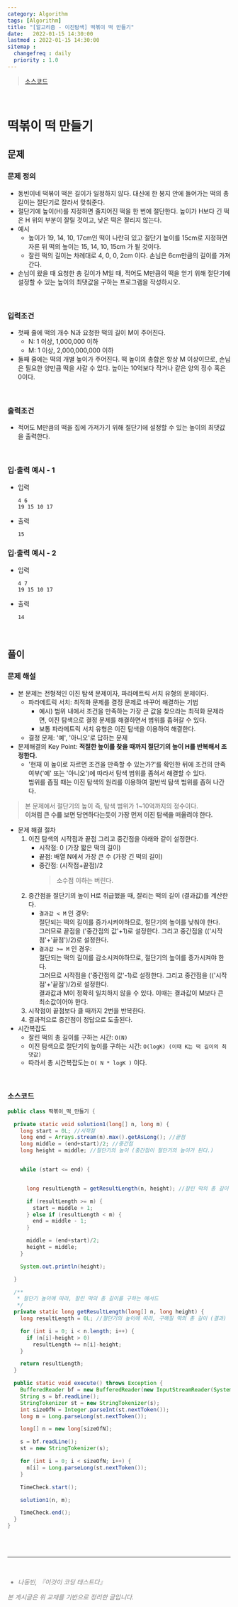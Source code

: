 ```yaml
---
category: Algorithm
tags: [Algorithm]
title: "[알고리즘 - 이진탐색] 떡볶이 떡 만들기"
date:   2022-01-15 14:30:00 
lastmod : 2022-01-15 14:30:00
sitemap :
  changefreq : daily
  priority : 1.0
---
```


> [소스코드](https://github.com/TaegyunWoo/algorithm-study/blob/main/src/main/java/binarysearch/떡볶이_떡_만들기.java)

<br/>

# 떡볶이 떡 만들기
## 문제
### 문제 정의

- 동빈이네 떡볶이 떡은 길이가 일정하지 않다. 대신에 한 봉지 안에 들어가는 떡의 총 길이는 절단기로 잘라서 맞춰준다.
- 절단기에 높이(H)를 지정하면 줄지어진 떡을 한 번에 절단한다. 높이가 H보다 긴 떡은 H 위의 부분이 잘릴 것이고, 낮은 떡은 잘리지 않는다.
- 예시
    - 높이가 19, 14, 10, 17cm인 떡이 나란히 있고 절단기 높이를 15cm로 지정하면 자른 뒤 떡의 높이는 15, 14, 10, 15cm 가 될 것이다.
    - 잘린 떡의 길이는 차례대로 4, 0, 0, 2cm 이다. 손님은 6cm만큼의 길이를 가져간다.
- 손님이 왔을 때 요청한 총 길이가 M일 때, 적어도 M만큼의 떡을 얻기 위해 절단기에 설정할 수 있는 높이의 최댓값을 구하는 프로그램을 작성하시오.

<br/>

### 입력조건
- 첫째 줄에 떡의 개수 N과 요청한 떡의 길이 M이 주어진다.
    - N: 1 이상, 1,000,000 이하
    - M: 1 이상, 2,000,000,000 이하
- 둘째 줄에는 떡의 개별 높이가 주어진다. 떡 높이의 총합은 항상 M 이상이므로, 손님은 필요한 양만큼 떡을 사갈 수 있다. 높이는 10억보다 작거나 같은 양의 정수 혹은 0이다.

<br/>

### 출력조건
- 적어도 M만큼의 떡을 집에 가져가기 위해 절단기에 설정할 수 있는 높이의 최댓값을 출력한다.

<br/>

### 입·출력 예시 - 1
- 입력
  ```text
  4 6
  19 15 10 17
  ```

- 출력
  ```text
  15
  ```

### 입·출력 예시 - 2
- 입력
  ```text
  4 7
  19 15 10 17
  ```

- 출력
  ```text
  14
  ```

<br/>

## 풀이
### 문제 해설
- 본 문제는 전형적인 이진 탐색 문제이자, 파라메트릭 서치 유형의 문제이다.
  - 파라메트릭 서치: 최적화 문제를 결정 문제로 바꾸어 해결하는 기법
      - 예시) 범위 내에서 조건을 만족하는 가장 큰 값을 찾으라는 최적화 문제라면, 이진 탐색으로 결정 문제를 해결하면서 범위를 좁혀갈 수 있다.
      - 보통 파라메트릭 서치 유형은 이진 탐색을 이용하여 해결한다.
  - 결정 문제: '예', '아니오'로 답하는 문제
- 문제해결의 Key Point: **적절한 높이를 찾을 때까지 절단기의 높이 H를 반복해서 조정한다.**
  - '현재 이 높이로 자르면 조건을 만족할 수 있는가?'를 확인한 뒤에 조건의 만족 여부('예' 또는 '아니오')에 따라서 탐색 범위를 좁혀서 해결할 수 있다.  
    범위를 좁힐 때는 이진 탐색의 원리를 이용하여 절반씩 탐색 범위를 좁혀 나간다.
> 본 문제에서 절단기의 높이 즉, 탐색 범위가 1~10억까지의 정수이다.  
**이처럼 큰 수를 보면 당연하다는듯이 가장 먼저 이진 탐색을 떠올려야 한다.**
- 문제 해결 절차
    1. 이진 탐색의 시작점과 끝점 그리고 중간점을 아래와 같이 설정한다.
        - 시작점: 0 (가장 짧은 떡의 길이)
        - 끝점: 배열 N에서 가장 큰 수 (가장 긴 떡의 길이)
        - 중간점: (시작점+끝점)/2
            > 소수점 이하는 버린다.
    2. 중간점을 절단기의 높이 H로 취급했을 때, 잘리는 떡의 길이 (결과값)를 계산한다.
        - `결과값 < M` 인 경우:  
          절단되는 떡의 길이를 증가시켜야하므로, 절단기의 높이를 낮춰야 한다.  
          그러므로 끝점을 ('중간점의 값'+1)로 설정한다. 그리고 중간점을 (('시작점'+'끝점')/2)로 설정한다.
        - `결과값 >= M` 인 경우:  
          절단되는 떡의 길이를 감소시켜야하므로, 절단기의 높이를 증가시켜야 한다.  
          그러므로 시작점을 ('중간점의 값'-1)로 설정한다. 그리고 중간점을 (('시작점'+'끝점')/2)로 설정한다.  
          결과값과 M이 정확히 일치하지 않을 수 있다. 이때는 결과값이 M보다 큰 최소값이어야 한다.
    3. 시작점이 끝점보다 클 때까지 2번을 반복한다.
    4. 결과적으로 중간점이 정답으로 도출된다.
- 시간복잡도
    - 잘린 떡의 총 길이를 구하는 시간: `O(N)`
    - 이진 탐색으로 절단기의 높이를 구하는 시간: `O(logK) (이때 K는 떡 길이의 최댓값)`
    - 따라서 총 시간복잡도는 `O( N * logK )` 이다.

<br/>

### 소스코드
```java
public class 떡볶이_떡_만들기 {

  private static void solution1(long[] n, long m) {
    long start = 0L; //시작점
    long end = Arrays.stream(n).max().getAsLong(); //끝점
    long middle = (end+start)/2; //중간점
    long height = middle; //절단기의 높이 (중간점이 절단기의 높이가 된다.)


    while (start <= end) {


      long resultLength = getResultLength(n, height); //잘린 떡의 총 길이 구하기

      if (resultLength >= m) {
        start = middle + 1;
      } else if (resultLength < m) {
        end = middle - 1;
      }

      middle = (end+start)/2;
      height = middle;
    }

    System.out.println(height);

  }

  /**
   * 절단기 높이에 따라, 잘린 떡의 총 길이를 구하는 메서드
   */
  private static long getResultLength(long[] n, long height) {
    long resultLength = 0L; //절단기의 높이에 따라, 구해질 떡의 총 길이 (결과)

    for (int i = 0; i < n.length; i++) {
      if (n[i]-height > 0)
        resultLength += n[i]-height;
    }

    return resultLength;
  }

  public static void execute() throws Exception {
    BufferedReader bf = new BufferedReader(new InputStreamReader(System.in));
    String s = bf.readLine();
    StringTokenizer st = new StringTokenizer(s);
    int sizeOfN = Integer.parseInt(st.nextToken());
    long m = Long.parseLong(st.nextToken());

    long[] n = new long[sizeOfN];

    s = bf.readLine();
    st = new StringTokenizer(s);

    for (int i = 0; i < sizeOfN; i++) {
      n[i] = Long.parseLong(st.nextToken());
    }

    TimeCheck.start();

    solution1(n, m);

    TimeCheck.end();
  }
}

```

<br><br>

---

<br>
<div style="font-style: italic;color: gray;">
  <ul>
    <li>나동빈, 『이것이 코딩 테스트다』</li>
  </ul>
  본 게시글은 위 교재를 기반으로 정리한 글입니다.
</div>